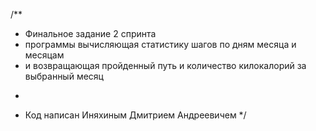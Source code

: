 /**
 * Финальное задание 2 спринта
 * программы вычисляющая статистику шагов по дням месяца и месяцам
 * и возвращающая пройденный путь и количество килокалорий за выбранный месяц
 * <p>
 * Код написан Иняхиным Дмитрием Андреевичем
 */
